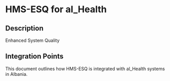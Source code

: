 # HMS-ESQ for al_Health

## Description

Enhanced System Quality

## Integration Points

This document outlines how HMS-ESQ is integrated with al_Health systems in Albania.
